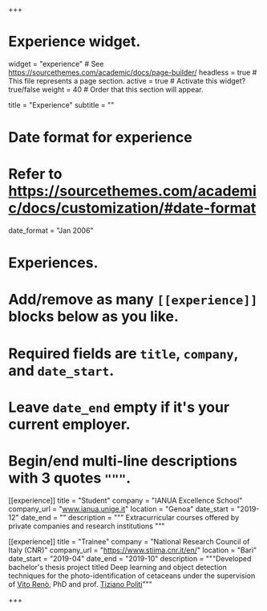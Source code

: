 +++
# Experience widget.
widget = "experience"  # See https://sourcethemes.com/academic/docs/page-builder/
headless = true  # This file represents a page section.
active = true  # Activate this widget? true/false
weight = 40  # Order that this section will appear.

title = "Experience"
subtitle = ""

# Date format for experience
#   Refer to https://sourcethemes.com/academic/docs/customization/#date-format
date_format = "Jan 2006"

# Experiences.
#   Add/remove as many `[[experience]]` blocks below as you like.
#   Required fields are `title`, `company`, and `date_start`.
#   Leave `date_end` empty if it's your current employer.
#   Begin/end multi-line descriptions with 3 quotes `"""`.
[[experience]]
  title = "Student"
  company = "IANUA Excellence School"
  company_url = "www.ianua.unige.it"
  location = "Genoa"
  date_start = "2019-12"
  date_end = ""
  description = """
  Extracurricular courses offered by private companies and research institutions
    """

[[experience]]
  title = "Trainee"
  company = "National Research Council of Italy (CNR)"
  company_url = "https://www.stiima.cnr.it/en/"
  location = "Bari"
  date_start = "2019-04"
  date_end = "2019-10"
  description = """Developed bachelor's thesis project titled Deep learning and object detection techniques for the photo-identification of cetaceans under the supervision of [Vito Renò](https://scholar.google.it/citations?user=K4zb2Q4AAAAJ&hl), PhD and prof. [Tiziano Politi](https://scholar.google.it/citations?user=jpgXGFEAAAAJ&hl=it)"""

+++
